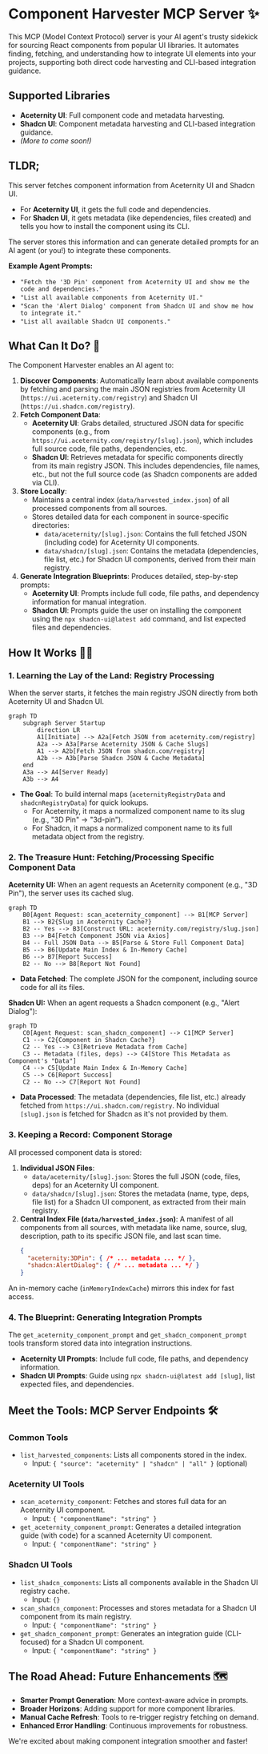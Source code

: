 # Component Harvester MCP Server ✨

This MCP (Model Context Protocol) server is your AI agent's trusty sidekick for sourcing React components from popular UI libraries. It automates finding, fetching, and understanding how to integrate UI elements into your projects, supporting both direct code harvesting and CLI-based integration guidance.

## Supported Libraries

-   **Aceternity UI**: Full component code and metadata harvesting.
-   **Shadcn UI**: Component metadata harvesting and CLI-based integration guidance.
-   _(More to come soon!)_

## TLDR;

This server fetches component information from Aceternity UI and Shadcn UI.
-   For **Aceternity UI**, it gets the full code and dependencies.
-   For **Shadcn UI**, it gets metadata (like dependencies, files created) and tells you how to install the component using its CLI.

The server stores this information and can generate detailed prompts for an AI agent (or you!) to integrate these components.

**Example Agent Prompts:**

-   `"Fetch the '3D Pin' component from Aceternity UI and show me the code and dependencies."`
-   `"List all available components from Aceternity UI."`
-   `"Scan the 'Alert Dialog' component from Shadcn UI and show me how to integrate it."`
-   `"List all available Shadcn UI components."`

## What Can It Do? 🚀

The Component Harvester enables an AI agent to:

1.  **Discover Components**: Automatically learn about available components by fetching and parsing the main JSON registries from Aceternity UI (`https://ui.aceternity.com/registry`) and Shadcn UI (`https://ui.shadcn.com/registry`).
2.  **Fetch Component Data**:
    *   **Aceternity UI**: Grabs detailed, structured JSON data for specific components (e.g., from `https://ui.aceternity.com/registry/[slug].json`), which includes full source code, file paths, dependencies, etc.
    *   **Shadcn UI**: Retrieves metadata for specific components directly from its main registry JSON. This includes dependencies, file names, etc., but not the full source code (as Shadcn components are added via CLI).
3.  **Store Locally**:
    *   Maintains a central index (`data/harvested_index.json`) of all processed components from all sources.
    *   Stores detailed data for each component in source-specific directories:
        *   `data/aceternity/[slug].json`: Contains the full fetched JSON (including code) for Aceternity UI components.
        *   `data/shadcn/[slug].json`: Contains the metadata (dependencies, file list, etc.) for Shadcn UI components, derived from their main registry.
4.  **Generate Integration Blueprints**: Produces detailed, step-by-step prompts:
    *   **Aceternity UI**: Prompts include full code, file paths, and dependency information for manual integration.
    *   **Shadcn UI**: Prompts guide the user on installing the component using the `npx shadcn-ui@latest add` command, and list expected files and dependencies.

## How It Works 🧙‍♂️

### 1. Learning the Lay of the Land: Registry Processing

When the server starts, it fetches the main registry JSON directly from both Aceternity UI and Shadcn UI.

```mermaid
graph TD
    subgraph Server Startup
        direction LR
        A1[Initiate] --> A2a[Fetch JSON from aceternity.com/registry]
        A2a --> A3a[Parse Aceternity JSON & Cache Slugs]
        A1 --> A2b[Fetch JSON from shadcn.com/registry]
        A2b --> A3b[Parse Shadcn JSON & Cache Metadata]
    end
    A3a --> A4[Server Ready]
    A3b --> A4
```
- **The Goal**: To build internal maps (`aceternityRegistryData` and `shadcnRegistryData`) for quick lookups.
    - For Aceternity, it maps a normalized component name to its slug (e.g., "3D Pin" -> "3d-pin").
    - For Shadcn, it maps a normalized component name to its full metadata object from the registry.

### 2. The Treasure Hunt: Fetching/Processing Specific Component Data

**Aceternity UI:**
When an agent requests an Aceternity component (e.g., "3D Pin"), the server uses its cached slug.
```mermaid
graph TD
    B0[Agent Request: scan_aceternity_component] --> B1[MCP Server]
    B1 --> B2{Slug in Aceternity Cache?}
    B2 -- Yes --> B3[Construct URL: aceternity.com/registry/slug.json]
    B3 --> B4[Fetch Component JSON via Axios]
    B4 -- Full JSON Data --> B5[Parse & Store Full Component Data]
    B5 --> B6[Update Main Index & In-Memory Cache]
    B6 --> B7[Report Success]
    B2 -- No --> B8[Report Not Found]
```
- **Data Fetched**: The complete JSON for the component, including source code for all its files.

**Shadcn UI:**
When an agent requests a Shadcn component (e.g., "Alert Dialog"):
```mermaid
graph TD
    C0[Agent Request: scan_shadcn_component] --> C1[MCP Server]
    C1 --> C2{Component in Shadcn Cache?}
    C2 -- Yes --> C3[Retrieve Metadata from Cache]
    C3 -- Metadata (files, deps) --> C4[Store This Metadata as Component's "Data"]
    C4 --> C5[Update Main Index & In-Memory Cache]
    C5 --> C6[Report Success]
    C2 -- No --> C7[Report Not Found]
```
- **Data Processed**: The metadata (dependencies, file list, etc.) already fetched from `https://ui.shadcn.com/registry`. No individual `[slug].json` is fetched for Shadcn as it's not provided by them.

### 3. Keeping a Record: Component Storage

All processed component data is stored:
1.  **Individual JSON Files**:
    *   `data/aceternity/[slug].json`: Stores the full JSON (code, files, deps) for an Aceternity UI component.
    *   `data/shadcn/[slug].json`: Stores the metadata (name, type, deps, file list) for a Shadcn UI component, as extracted from their main registry.
2.  **Central Index File (`data/harvested_index.json`)**: A manifest of all components from all sources, with metadata like name, source, slug, description, path to its specific JSON file, and last scan time.
    ```json
    {
      "aceternity:3DPin": { /* ... metadata ... */ },
      "shadcn:AlertDialog": { /* ... metadata ... */ }
    }
    ```
An in-memory cache (`inMemoryIndexCache`) mirrors this index for fast access.

### 4. The Blueprint: Generating Integration Prompts

The `get_aceternity_component_prompt` and `get_shadcn_component_prompt` tools transform stored data into integration instructions.

-   **Aceternity UI Prompts**: Include full code, file paths, and dependency information.
-   **Shadcn UI Prompts**: Guide using `npx shadcn-ui@latest add [slug]`, list expected files, and dependencies.

## Meet the Tools: MCP Server Endpoints 🛠️

### Common Tools
-   `list_harvested_components`: Lists all components stored in the index.
    -   Input: `{ "source": "aceternity" | "shadcn" | "all" }` (optional)

### Aceternity UI Tools
-   `scan_aceternity_component`: Fetches and stores full data for an Aceternity UI component.
    -   Input: `{ "componentName": "string" }`
-   `get_aceternity_component_prompt`: Generates a detailed integration guide (with code) for a scanned Aceternity UI component.
    -   Input: `{ "componentName": "string" }`

### Shadcn UI Tools
-   `list_shadcn_components`: Lists all components available in the Shadcn UI registry cache.
    -   Input: `{}`
-   `scan_shadcn_component`: Processes and stores metadata for a Shadcn UI component from its main registry.
    -   Input: `{ "componentName": "string" }`
-   `get_shadcn_component_prompt`: Generates an integration guide (CLI-focused) for a Shadcn UI component.
    -   Input: `{ "componentName": "string" }`

## The Road Ahead: Future Enhancements 🗺️
-   **Smarter Prompt Generation**: More context-aware advice in prompts.
-   **Broader Horizons**: Adding support for more component libraries.
-   **Manual Cache Refresh**: Tools to re-trigger registry fetching on demand.
-   **Enhanced Error Handling**: Continuous improvements for robustness.

We're excited about making component integration smoother and faster!
